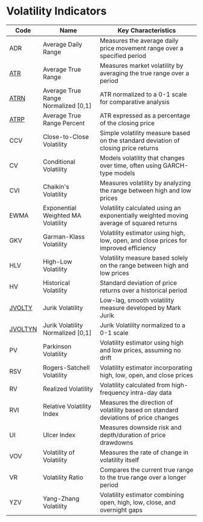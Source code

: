 # Volatility Indicators

| Code | Name | Key Characteristics |
| ------------ | --------------------------------------- | --------------------------------------------------------------------------------------- |
| ADR | Average Daily Range | Measures the average daily price movement range over a specified period |
| [ATR](/indicators/volatility/atr.md) | Average True Range | Measures market volatility by averaging the true range over a period |
| [ATRN](/indicators/volatility/atrn.md) | Average True Range Normalized [0,1] | ATR normalized to a 0-1 scale for comparative analysis |
| [ATRP](/indicators/volatility/atrp.md) | Average True Range Percent | ATR expressed as a percentage of the closing price |
| CCV | Close-to-Close Volatility | Simple volatility measure based on the standard deviation of closing price returns |
| CV | Conditional Volatility | Models volatility that changes over time, often using GARCH-type models |
| CVI | Chaikin's Volatility | Measures volatility by analyzing the range between high and low prices |
| EWMA | Exponential Weighted MA Volatility | Volatility calculated using an exponentially weighted moving average of squared returns |
| GKV | Garman-Klass Volatility | Volatility estimator using high, low, open, and close prices for improved efficiency |
| HLV | High-Low Volatility | Volatility measure based solely on the range between high and low prices |
| HV | Historical Volatility | Standard deviation of price returns over a historical period |
| [JVOLTY](/indicators/volatility/jvolty.md) | Jurik Volatility | Low-lag, smooth volatility measure developed by Mark Jurik |
| [JVOLTYN](/indicators/volatility/jvoltyn.md) | Jurik Volatility Normalized [0,1] | Jurik Volatility normalized to a 0-1 scale |
| PV | Parkinson Volatility | Volatility estimator using high and low prices, assuming no drift |
| RSV | Rogers-Satchell Volatility | Volatility estimator incorporating high, low, open, and close prices |
| RV | Realized Volatility | Volatility calculated from high-frequency intra-day data |
| RVI | Relative Volatility Index | Measures the direction of volatility based on standard deviations of price changes |
| UI | Ulcer Index | Measures downside risk and depth/duration of price drawdowns |
| VOV | Volatility of Volatility | Measures the rate of change in volatility itself |
| VR | Volatility Ratio | Compares the current true range to the true range over a longer period |
| YZV | Yang-Zhang Volatility | Volatility estimator combining open, high, low, close, and overnight gaps |
